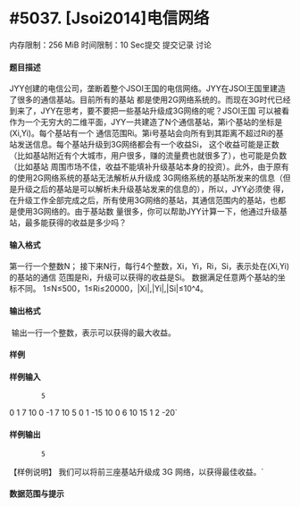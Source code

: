 
# #5037. [Jsoi2014]电信网络
内存限制：256 MiB 时间限制：10 Sec提交 提交记录 讨论
#### 题目描述
JYY创建的电信公司，垄断着整个JSOI王国的电信网络。JYY在JSOI王国里建造了很多的通信基站。目前所有的基站
都是使用2G网络系统的。而现在3G时代已经到来了，JYY在思考，要不要把一些基站升级成3G网络的呢？JSOI王国
可以被看作为一个无穷大的二维平面，JYY一共建造了N个通信基站，第i个基站的坐标是(Xi,Yi)。每个基站有一个
通信范围Ri。第i号基站会向所有到其距离不超过Ri的基站发送信息。每个基站升级到3G网络都会有一个收益Si，
这个收益可能是正数（比如基站附近有个大城市，用户很多，赚的流量费也就很多了），也可能是负数（比如基站
周围市场不佳，收益不能填补升级基站本身的投资）。此外，由于原有的使用2G网络系统的基站无法解析从升级成
3G网络系统的基站所发来的信息（但是升级之后的基站是可以解析未升级基站发来的信息的），所以，JYY必须使
得，在升级工作全部完成之后，所有使用3G网络的基站，其通信范围内的基站，也都是使用3G网络的。由于基站数
量很多，你可以帮助JYY计算一下，他通过升级基站，最多能获得的收益是多少吗？

#### 输入格式
第一行一个整数N；
接下来N行，每行4个整数，Xi，Yi，Ri，Si，表示处在(Xi,Yi)的基站的通信
范围是Ri，升级可以获得的收益是Si。
数据满足任意两个基站的坐标不同。
1≤N≤500，1≤Ri≤20000，|Xi|,|Yi|,|Si|≤10^4。

#### 输出格式
 输出一行一个整数，表示可以获得的最大收益。

#### 样例

#### 样例输入

			5
0 1 7 10
0 -1 7 10
5 0 1 -15
10 0 6 10
15 1 2 -20`
#### 样例输出

			5
【样例说明】
我们可以将前三座基站升级成 3G 网络，以获得最佳收益。`
#### 数据范围与提示


